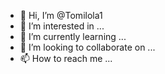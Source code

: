 - 👋 Hi, I’m @Tomilola1
- 👀 I’m interested in ...
- 🌱 I’m currently learning ...
- 💞️ I’m looking to collaborate on ...
- 📫 How to reach me ...

<!---
Tomilola1/Tomilola1 is a ✨ special ✨ repository because its `README.md` (this file) appears on your GitHub profile.
You can click the Preview link to take a look 
